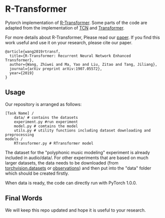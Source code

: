 # R-Transformer
Pytorch implementation of [R-Transformer](https://arxiv.org/abs/1907.05572).  Some parts of the code are adapted from the implementation of [TCN](https://github.com/locuslab/TCN) and [Transformer](http://nlp.seas.harvard.edu/2018/04/03/attention.html). 


For more details about R-Transformer, Please read our [paper](https://arxiv.org/abs/1907.05572).  If you find this work useful and use it on your research, please cite our paper.

```
@article{wang2019rtransf,
  title={R-Transformer: Recurrent Neural Network Enhanced Transformer},
  author={Wang, Zhiwei and Ma, Yao and Liu, Zitao and Tang, Jiliang},
  journal={arXiv preprint arXiv:1907.05572},
  year={2019}
}
```

## Usage
Our repository is arranged as follows:
```
[Task Name] /
    data/ # contains the datasets
    experiment.py #run experiment 
    model.py # comtains the model
    utils.py # utility functions including dataset downloading and preprocessing
models /
    RTransformer.py # RTransformer model    
```
The dataset for the "polyphonic music modeling" experiment is already included in audio/data/. For other experiments that are based on much larger datasets, the data needs to be downloaded (from [torchvision.datasets](https://pytorch.org/docs/stable/torchvision/datasets.html) or [observations](https://github.com/edwardlib/observations)) and then put into the "data" folder which should be created firstly.

When data is ready, the code can directly run with PyTorch  1.0.0.
## Final Words
We will keep this repo updated and hope it is useful to your research. 

